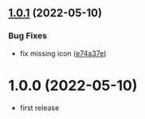 ## [1.0.1](https://github.com/purocean/yank-note-extension/compare/extension-pop-preview-1.0.0...extension-pop-preview-1.0.1) (2022-05-10)


### Bug Fixes

* fix missing icon ([e74a37e](https://github.com/purocean/yank-note-extension/commit/e74a37e60631755cc485ae528d959306ccc7e3b4))



# 1.0.0 (2022-05-10)

* first release
